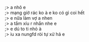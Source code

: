 ;> a nhô e<br>
;> mạng giờ rác ko à e ko có gì coi hết<br>
;> e nữa làm vợ a nhen<br>
;> a tắm xíu r nhắn nhe e<br>
;> e dú to ti nhỏ à<br>
;> iu xa nungfd ròi tự xử hả e
